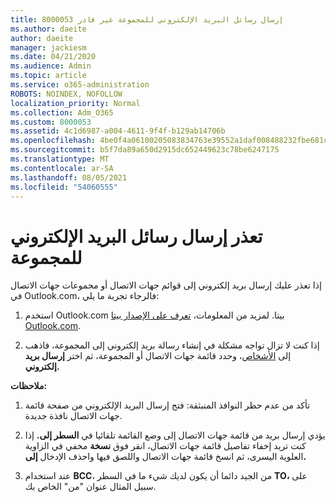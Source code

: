 ```yaml
---
title: 8000053 إرسال رسائل البريد الإلكتروني للمجموعة غير قادر
ms.author: daeite
author: daeite
manager: jackiesm
ms.date: 04/21/2020
ms.audience: Admin
ms.topic: article
ms.service: o365-administration
ROBOTS: NOINDEX, NOFOLLOW
localization_priority: Normal
ms.collection: Adm_O365
ms.custom: 8000053
ms.assetid: 4c1d6987-a004-4611-9f4f-b129ab14706b
ms.openlocfilehash: 4be0f4a06100205083834763e39552a1daf008488232fbe681c3ab71e549f764
ms.sourcegitcommit: b5f7da89a650d2915dc652449623c78be6247175
ms.translationtype: MT
ms.contentlocale: ar-SA
ms.lasthandoff: 08/05/2021
ms.locfileid: "54060555"
---
```

# <a name="unable-to-send-group-emails"></a>تعذر إرسال رسائل البريد الإلكتروني للمجموعة

إذا تعذر عليك إرسال بريد إلكتروني إلى قوائم جهات الاتصال أو مجموعات جهات الاتصال في Outlook.com، فالرجاء تجربة ما يلي:
  
1. استخدم Outlook.com بيتا. لمزيد من المعلومات، [تعرف على الإصدار بيتا Outlook.com](https://support.office.com/article/e2261c7f-d413-4084-8f22-21282f42d8cf).
    
2. إذا كنت لا تزال تواجه مشكلة في إنشاء رسالة بريد إلكتروني إلى المجموعة، فاذهب إلى [الأشخاص](https://outlook.live.com/people/)، وحدد قائمة جهات الاتصال أو المجموعة، ثم اختر **إرسال بريد إلكتروني.**
    
 **ملاحظات:**
  
1. تأكد من عدم حظر النوافذ المنبثقة: فتح إرسال البريد الإلكتروني من صفحة قائمة جهات الاتصال نافذة جديدة.
    
2. يؤدي إرسال بريد من قائمة جهات الاتصال إلى وضع القائمة تلقائيا في **السطر إلى.** إذا كنت تريد إخفاء تفاصيل قائمة جهات الاتصال، انقر فوق **نسخة** مخفي في الزاوية  العلوية اليسرى، ثم انسخ قائمة جهات الاتصال واللصق فيها واحذف الإدخال **إلى.** 
    
3. عند استخدام **BCC**، من الجيد دائما أن يكون لديك شيء ما في السطر **TO،** على سبيل المثال عنوان "من" الخاص بك. 
    

